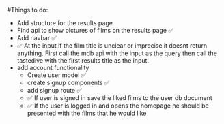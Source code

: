 #Things to do:

- Add structure for the results page
- Find api to show pictures of films on the results page ✅
- Add navbar ✅
- ✅ At the input if the film title is unclear or imprecise it doesnt return anything. First call the mdb api with the input as the query then call the tastedive with the first results title as the input.
- add account functionality
  - Create user model ✅
  - create signup components ✅
  - add signup route ✅
  - ✅ If user is signed in save the liked films to the user db document
  - ✅ If the user is logged in and opens the homepage he should be presented with the films that he would like
